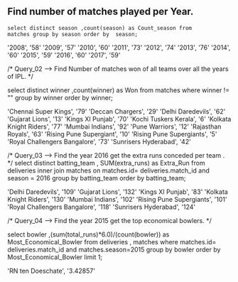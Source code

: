  
 
 ## Find number of matches played per Year.

    select distinct season ,count(season) as Count_season from 
    matches group by season order by  season;


'2008', '58'
'2009', '57'
'2010', '60'
'2011', '73'
'2012', '74'
'2013', '76'
'2014', '60'
'2015', '59'
'2016', '60'
'2017', '59'


/* 
Query_02 --> Find Number of matches won of all teams over all the years of IPL.
*/

select distinct winner ,count(winner) as Won from matches where winner != "" group by winner order by winner;

'Chennai Super Kings', '79'
'Deccan Chargers', '29'
'Delhi Daredevils', '62'
'Gujarat Lions', '13'
'Kings XI Punjab', '70'
'Kochi Tuskers Kerala', '6'
'Kolkata Knight Riders', '77'
'Mumbai Indians', '92'
'Pune Warriors', '12'
'Rajasthan Royals', '63'
'Rising Pune Supergiant', '10'
'Rising Pune Supergiants', '5'
'Royal Challengers Bangalore', '73'
'Sunrisers Hyderabad', '42'


/*
Query_03 --> Find the year 2016 get the extra runs conceded per team .
*/
select distinct batting_team , SUM(extra_runs) as Extra_Run from deliveries 
 inner join matches on matches.id= deliveries.match_id and season = 2016 
 group by batting_team order by batting_team;
 
'Delhi Daredevils', '109'
'Gujarat Lions', '132'
'Kings XI Punjab', '83'
'Kolkata Knight Riders', '130'
'Mumbai Indians', '102'
'Rising Pune Supergiants', '101'
'Royal Challengers Bangalore', '118'
'Sunrisers Hyderabad', '124'

 
 /* 
Query_04 --> Find the year 2015 get the top economical bowlers.
 */

select bowler ,(sum(total_runs)*6.0)/(count(bowler)) as Most_Economical_Bowler from deliveries , matches
 where matches.id= deliveries.match_id and matches.season=2015 group by bowler 
 order by Most_Economical_Bowler limit 1;
 
 'RN ten Doeschate', '3.42857'
